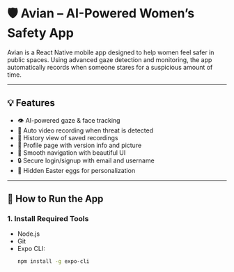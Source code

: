 # 🛡️ Avian – AI-Powered Women’s Safety App

Avian is a React Native mobile app designed to help women feel safer in public spaces. Using advanced gaze detection and monitoring, the app automatically records when someone stares for a suspicious amount of time.

---

## 💡 Features

- 👁️ AI-powered gaze & face tracking
- 🎥 Auto video recording when threat is detected
- 📁 History view of saved recordings
- 🧾 Profile page with version info and picture
- 🎨 Smooth navigation with beautiful UI
- 🔒 Secure login/signup with email and username
- 🐣 Hidden Easter eggs for personalization

---

## 📱 How to Run the App

### 1. Install Required Tools
- Node.js
- Git
- Expo CLI:  
  ```bash
  npm install -g expo-cli
